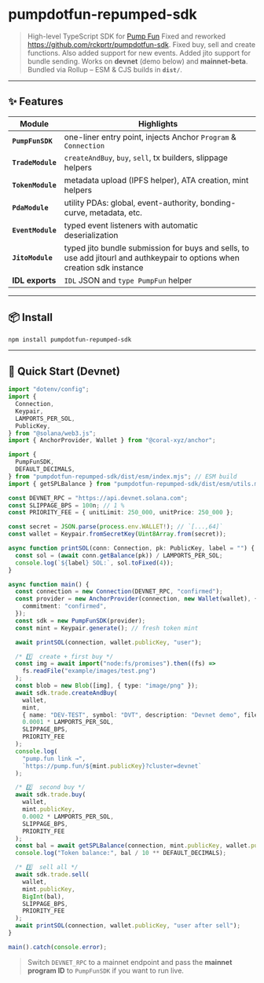 # pumpdotfun-repumped-sdk

> High-level TypeScript SDK for [Pump Fun](https://pump.fun) Fixed and reworked https://github.com/rckprtr/pumpdotfun-sdk. Fixed buy, sell and create functions. Also added support for new events. Added jito support for bundle sending.
> Works on **devnet** (demo below) and **mainnet-beta**.  
> Bundled via Rollup – ESM & CJS builds in **`dist/`**.

---

## ✨ Features

| Module            | Highlights                                                                                                                |
| ----------------- | ------------------------------------------------------------------------------------------------------------------------- |
| **`PumpFunSDK`**  | one-liner entry point, injects Anchor `Program` & `Connection`                                                            |
| **`TradeModule`** | `createAndBuy`, `buy`, `sell`, tx builders, slippage helpers                                                              |
| **`TokenModule`** | metadata upload (IPFS helper), ATA creation, mint helpers                                                                 |
| **`PdaModule`**   | utility PDAs: global, event-authority, bonding-curve, metadata, etc.                                                      |
| **`EventModule`** | typed event listeners with automatic deserialization                                                                      |
| **`JitoModule`**  | typed jito bundle submission for buys and sells, to use add jitourl and authkeypair to options when creation sdk instance |
| **IDL exports**   | `IDL` JSON and `type PumpFun` helper                                                                                      |

---

## 📦 Install

```bash
npm install pumpdotfun-repumped-sdk
```

---

## 🔨 Quick Start (Devnet)

```ts
import "dotenv/config";
import {
  Connection,
  Keypair,
  LAMPORTS_PER_SOL,
  PublicKey,
} from "@solana/web3.js";
import { AnchorProvider, Wallet } from "@coral-xyz/anchor";

import {
  PumpFunSDK,
  DEFAULT_DECIMALS,
} from "pumpdotfun-repumped-sdk/dist/esm/index.mjs"; // ESM build
import { getSPLBalance } from "pumpdotfun-repumped-sdk/dist/esm/utils.mjs";

const DEVNET_RPC = "https://api.devnet.solana.com";
const SLIPPAGE_BPS = 100n; // 1 %
const PRIORITY_FEE = { unitLimit: 250_000, unitPrice: 250_000 };

const secret = JSON.parse(process.env.WALLET!); // `[...,64]`
const wallet = Keypair.fromSecretKey(Uint8Array.from(secret));

async function printSOL(conn: Connection, pk: PublicKey, label = "") {
  const sol = (await conn.getBalance(pk)) / LAMPORTS_PER_SOL;
  console.log(`${label} SOL:`, sol.toFixed(4));
}

async function main() {
  const connection = new Connection(DEVNET_RPC, "confirmed");
  const provider = new AnchorProvider(connection, new Wallet(wallet), {
    commitment: "confirmed",
  });
  const sdk = new PumpFunSDK(provider);
  const mint = Keypair.generate(); // fresh token mint

  await printSOL(connection, wallet.publicKey, "user");

  /* 1️⃣  create + first buy */
  const img = await import("node:fs/promises").then((fs) =>
    fs.readFile("example/images/test.png")
  );
  const blob = new Blob([img], { type: "image/png" });
  await sdk.trade.createAndBuy(
    wallet,
    mint,
    { name: "DEV-TEST", symbol: "DVT", description: "Devnet demo", file: blob },
    0.0001 * LAMPORTS_PER_SOL,
    SLIPPAGE_BPS,
    PRIORITY_FEE
  );
  console.log(
    "pump.fun link →",
    `https://pump.fun/${mint.publicKey}?cluster=devnet`
  );

  /* 2️⃣  second buy */
  await sdk.trade.buy(
    wallet,
    mint.publicKey,
    0.0002 * LAMPORTS_PER_SOL,
    SLIPPAGE_BPS,
    PRIORITY_FEE
  );
  const bal = await getSPLBalance(connection, mint.publicKey, wallet.publicKey);
  console.log("Token balance:", bal / 10 ** DEFAULT_DECIMALS);

  /* 3️⃣  sell all */
  await sdk.trade.sell(
    wallet,
    mint.publicKey,
    BigInt(bal),
    SLIPPAGE_BPS,
    PRIORITY_FEE
  );
  await printSOL(connection, wallet.publicKey, "user after sell");
}

main().catch(console.error);
```

> Switch `DEVNET_RPC` to a mainnet endpoint and pass the **mainnet program ID** to `PumpFunSDK` if you want to run live.
